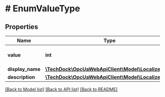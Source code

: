 # # EnumValueType

## Properties

Name | Type | Description | Notes
------------ | ------------- | ------------- | -------------
**value** | **int** |  | [optional] [default to 0]
**display_name** | [**\TechDock\OpcUaWebApiClient\Model\LocalizedText**](LocalizedText.md) |  | [optional]
**description** | [**\TechDock\OpcUaWebApiClient\Model\LocalizedText**](LocalizedText.md) |  | [optional]

[[Back to Model list]](../../README.md#models) [[Back to API list]](../../README.md#endpoints) [[Back to README]](../../README.md)
